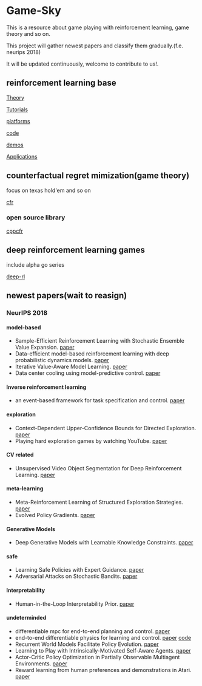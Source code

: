 # Game-Sky

This is a resource about game playing with reinforcement learning, game theory and so on.

This project will gather newest papers and classify them gradually.(f.e. neurips 2018)

It will be updated continuously, welcome to contribute to us!.

## reinforcement learning base 
[Theory](rl-base/theory.md)

[Tutorials](rl-base/tutorials.md)

[platforms](rl-base/platforms.md)

[code](rl-base/code.md)

[demos](rl-base/demos.md)

[Applications](rl-base/applications.md)


## counterfactual regret mimization(game theory)
focus on texas hold'em and so on 

[cfr](cfr.md)
### open source library
[cppcfr](https://github.com/achao2013/cppcfr)

## deep reinforcement learning games
include alpha go series

[deep-rl](drl.md)


## newest papers(wait to reasign)
### NeurIPS 2018
#### model-based
  - Sample-Efficient Reinforcement Learning with Stochastic Ensemble Value Expansion. [paper](https://arxiv.org/pdf/1807.01675.pdf)
  - Data-efficient model-based reinforcement learning with deep probabilistic dynamics models. [paper](https://arxiv.org/pdf/1805.12114.pdf)
  - Iterative Value-Aware Model Learning. [paper](http://papers.nips.cc/paper/8121-iterative-value-aware-model-learning.pdf)
  - Data center cooling using model-predictive control. [paper](https://papers.nips.cc/paper/7638-data-center-cooling-using-model-predictive-control.pdf)
#### Inverse reinforcement learning
  - an event-based framework for task specification and control. [paper](https://arxiv.org/pdf/1805.11686.pdf)
#### exploration
  - Context-Dependent Upper-Confidence Bounds for Directed Exploration. [paper](https://arxiv.org/pdf/1811.06629.pdf)
  - Playing hard exploration games by watching YouTube. [paper](https://arxiv.org/pdf/1805.11592.pdf)
#### CV related
  - Unsupervised Video Object Segmentation for Deep Reinforcement Learning. [paper](https://arxiv.org/pdf/1805.07780.pdf)
#### meta-learning
  - Meta-Reinforcement Learning of Structured Exploration Strategies. [paper](https://arxiv.org/pdf/1802.07245.pdf)
  - Evolved Policy Gradients. [paper](https://arxiv.org/pdf/1802.04821.pdf)
#### Generative Models
  - Deep Generative Models with Learnable Knowledge Constraints. [paper](https://arxiv.org/pdf/1806.09764.pdf)
#### safe
  - Learning Safe Policies with Expert Guidance. [paper](https://arxiv.org/pdf/1805.08313.pdf)
  - Adversarial Attacks on Stochastic Bandits. [paper](https://arxiv.org/pdf/1810.12188.pdf)
#### Interpretability
  - Human-in-the-Loop Interpretability Prior. [paper](https://arxiv.org/pdf/1805.11571.pdf)
#### undeterminded
  - differentiable mpc for end-to-end planning and control. [paper](https://arxiv.org/pdf/1810.13400.pdf)
  - end-to-end differentiable physics for learning and control. [paper](https://papers.nips.cc/paper/7948-end-to-end-differentiable-physics-for-learning-and-control.pdf) [code](https://github.com/locuslab/lcp-physics)
  - Recurrent World Models Facilitate Policy Evolution. [paper](https://arxiv.org/pdf/1809.01999.pdf)
  - Learning to Play with Intrinsically-Motivated Self-Aware Agents. [paper](https://arxiv.org/pdf/1802.07442.pdf)
  - Actor-Critic Policy Optimization in Partially Observable Multiagent Environments. [paper](https://arxiv.org/pdf/1810.09026.pdf)
  - Reward learning from human preferences and demonstrations in Atari. [paper](https://arxiv.org/pdf/1811.06521.pdf)
